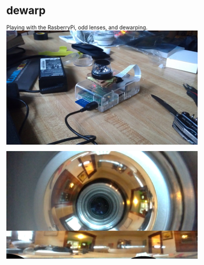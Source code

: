 dewarp
======

Playing with the RasberryPi, odd lenses, and dewarping.
![The Unit](final.jpg)

![Example Input Output](example.png)
